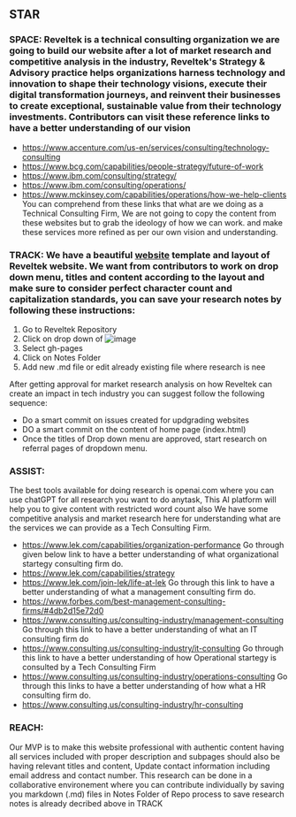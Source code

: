 ## STAR

### SPACE: Reveltek is a technical consulting organization we are going to build our website after a lot of market research and competitive analysis in the industry,  Reveltek's Strategy & Advisory practice helps organizations harness technology and innovation to shape their technology visions, execute their digital transformation journeys, and reinvent their businesses to create exceptional, sustainable value from their technology investments. Contributors can visit these reference links to have a better understanding of our vision
* https://www.accenture.com/us-en/services/consulting/technology-consulting
* https://www.bcg.com/capabilities/people-strategy/future-of-work
* https://www.ibm.com/consulting/strategy/
* https://www.ibm.com/consulting/operations/
* https://www.mckinsey.com/capabilities/operations/how-we-help-clients
You can comprehend from these links that what are we doing as a Technical Consulting Firm, We are not going to copy the content from these websites but to grab the ideology of how we can work. and make these services more refined as per our own vision and understanding.

### TRACK: We have a beautiful [website]([url](https://reveltek.com/)) template and layout of Reveltek website. We want from contributors to work on drop down menu, titles and content according to the layout and make sure to consider perfect character count and capitalization standards, you can save your research notes by following these instructions:
1. Go to Reveltek Repository
2. Click on drop down of ![image](https://user-images.githubusercontent.com/111144473/210212976-fbdb2977-d238-4b9c-b7bb-d5c37bfbb446.png) 
3. Select gh-pages
4. Click on Notes Folder
5. Add new .md file or edit already existing file where research is nee

After getting approval for market research analysis on how Reveltek can create an impact in tech industry you can suggest follow the following sequence:
* Do a smart commit on issues created for updgrading websites
* DO a smart commit on the content of home page (index.html)
* Once the titles of Drop down menu are approved, start research on referral pages of dropdown menu.

### ASSIST: 
The best tools available for doing research is openai.com where you can use chatGPT for all research you want to do anytask, 
This AI platform will help you to give content with restricted word count also
We have some competitive analysis and market research here for understanding what are the services we can provide as a Tech Consulting Firm.

* https://www.lek.com/capabilities/organization-performance
Go through given below link to have a better understanding of what organizational startegy consulting firm do.
* https://www.lek.com/capabilities/strategy
* https://www.lek.com/join-lek/life-at-lek
Go through this link to have a better understanding of what a management consulting firm do.
* https://www.forbes.com/best-management-consulting-firms/#4db2d15e72d0
* https://www.consulting.us/consulting-industry/management-consulting
Go through this link to have a better understanding of what an IT consulting firm do
* https://www.consulting.us/consulting-industry/it-consulting
Go through this link to have a better understanding of how Operational startegy is consulted by a Tech Consulting Firm
* https://www.consulting.us/consulting-industry/operations-consulting
Go through this links to have a better understanding of how what a HR consulting firm do.
* https://www.consulting.us/consulting-industry/hr-consulting

### REACH:
Our MVP is to make this website professional with authentic content having all services included with proper description and subpages should also be having relevant titles and content, Update contact information including email address and contact number.
This research can be done in a collaborative environement where you can contribute individually by saving you markdown (.md) files in Notes Folder of Repo process to save research notes is already decribed above in TRACK
